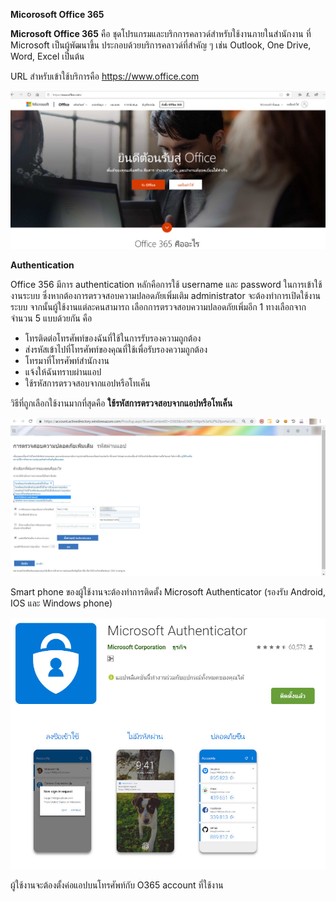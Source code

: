 **Micorosoft Office 365**

**Microsoft Office 365** คือ ชุดโปรแกรมและบริกการคลาวด์สำหรับใช้งานภายในสำนักงาน ที่ Microsoft เป็นผู้พัฒนาขึ้น ประกอบด้วยบริการคลาวด์ที่สำคัญ ๆ เช่น Outlook, One Drive, Word, Excel เป็นต้น 

URL สำหรับเข้าใช้บริการคือ https://www.office.com

![GitHub Logo](Pic/O365/Office365.jpg)

**Authentication**

Office 356 มีการ authentication หลักคือการใช้ username และ password ในการเข้าใช้งานระบบ ซึ่งหากต้องการตรวจสอบความปลอดภัยเพิ่มเติม administrator จะต้องทำการเปิดใช้งานระบบ จากนั้นผู้ใช้งานแต่ละคนสามารถ เลือกการตรวจสอบความปลอดภัยเพิ่มอีก 1 ทางเลือกจากจำนวน 5 แบบด้วยกัน คือ
* โทรติดต่อโทรศัพท์ของฉันที่ใช้ในการรับรองความถูกต้อง
* ส่งรหัสเข้าไปที่โทรศัพท์ของคุณที่ใช้เพื่อรับรองความถูกต้อง
* โทรมาที่โทรศัพท์สำนักงาน
* แจ้งให้ฉันทราบผ่านแอป
* ใช้รหัสการตรวจสอบจากแอปหรือโทเค็น

วิธีที่ถูกเลือกใช้งานมากที่สุดคือ **ใช้รหัสการตรวจสอบจากแอปหรือโทเค็น**

![GitHub Logo](Pic/O365/choice.jpg)

Smart phone ของผู้ใช้งานจะต้องทำการติดตั้ง Microsoft Authenticator (รองรับ Android, IOS และ Windows phone)

![GitHub Logo](Pic/O365/MicrosoftAuthenticator.jpg)

ผู้ใช้งานจะต้องตั้งค่อแอปบนโทรศัพท์กับ O365 account ที่ใช้งาน

